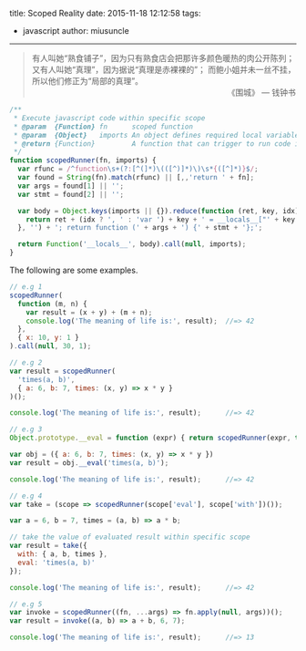 title: Scoped Reality
date: 2015-11-18 12:12:58
tags:
  - javascript
author: miusuncle
---

> 有人叫她“熟食铺子”，因为只有熟食店会把那许多颜色暖热的肉公开陈列；
> 又有人叫她“真理”，因为据说“真理是赤裸裸的”；
> 而鲍小姐并未一丝不挂，所以他们修正为“局部的真理”。
> 　　　　　　　　　　　　　　　　　　　　　　　　　《围城》 — 钱钟书


```javascript
/**
 * Execute javascript code within specific scope
 * @param  {Function} fn      scoped function
 * @param  {Object}   imports An object defines required local variables
 * @return {Function}         A function that can trigger to run code in specific scope
 */
function scopedRunner(fn, imports) {
  var rfunc = /^function\s+(?:[^(]*)\(([^)]*)\)\s*{([^]*)}$/;
  var found = String(fn).match(rfunc) || [,,'return ' + fn];
  var args = found[1] || '';
  var stmt = found[2] || '';

  var body = Object.keys(imports || {}).reduce(function (ret, key, idx) {
    return ret + (idx ? ', ' : 'var ') + key + ' = __locals__["' + key + '"]';
  }, '') + '; return function (' + args + ') {' + stmt + '};';

  return Function('__locals__', body).call(null, imports);
}
```

The following are some examples.

```javascript
// e.g 1
scopedRunner(
  function (m, n) {
    var result = (x + y) + (m + n);
    console.log('The meaning of life is:', result);  //=> 42
  },
  { x: 10, y: 1 }
).call(null, 30, 1);
```

```javascript
// e.g 2
var result = scopedRunner(
  'times(a, b)',
  { a: 6, b: 7, times: (x, y) => x * y }
)();

console.log('The meaning of life is:', result);      //=> 42
```

```javascript
// e.g 3
Object.prototype.__eval = function (expr) { return scopedRunner(expr, this)(); };

var obj = ({ a: 6, b: 7, times: (x, y) => x * y })
var result = obj.__eval('times(a, b)');

console.log('The meaning of life is:', result);      //=> 42
```

```javascript
// e.g 4
var take = (scope => scopedRunner(scope['eval'], scope['with'])());

var a = 6, b = 7, times = (a, b) => a * b;

// take the value of evaluated result within specific scope
var result = take({
  with: { a, b, times },
  eval: 'times(a, b)'
});

console.log('The meaning of life is:', result);      //=> 42
```

```javascript
// e.g 5
var invoke = scopedRunner((fn, ...args) => fn.apply(null, args))();
var result = invoke((a, b) => a + b, 6, 7);

console.log('The meaning of life is:', result);      //=> 13
```